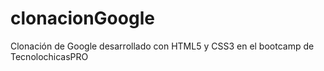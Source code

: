 # clonacionGoogle
Clonación de Google desarrollado con HTML5 y CSS3 en el bootcamp de TecnolochicasPRO
